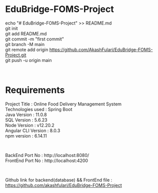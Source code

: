 # EduBridge-FOMS-Project

echo "# EduBridge-FOMS-Project" >> README.md <br/>
git init <br/>
git add README.md <br/>
git commit -m "first commit" <br/>
git branch -M main <br/>
git remote add origin https://github.com/AkashFulari/EduBridge-FOMS-Project.git <br/>
git push -u origin main <br/>

<br/>

# Requirements 
Project Title : Online Food Delivery Management System <br/>
Technologies used : Spring Boot <br/>
Java Version : 11.0.8 <br/>
SQL Version : 5.6.23 <br/>
Node Version : v12.20.2 <br/>
Angular CLI Version : 8.0.3 <br/>
npm version : 6.14.11 <br/>

<br/>

BackEnd Port No : http://localhost:8080/ <br/>
FrontEnd Port No : http://localhost:4200 <br/>

<br/>
 
Github link for backend(database) && FrontEnd file : https://github.com/akashfulari/EduBridge-FOMS-Project <br/>
